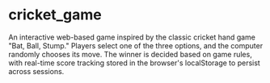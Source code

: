 # cricket_game
An interactive web-based game inspired by the classic cricket hand game "Bat, Ball, Stump." Players select one of the three options, and the computer randomly chooses its move. The winner is decided based on game rules, with real-time score tracking stored in the browser's localStorage to persist across sessions.
